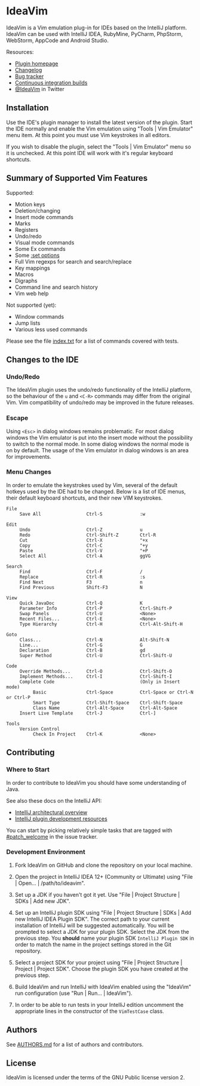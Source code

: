 IdeaVim
=======

IdeaVim is a Vim emulation plug-in for IDEs based on the IntelliJ platform.
IdeaVim can be used with IntelliJ IDEA, RubyMine, PyCharm, PhpStorm, WebStorm,
AppCode and Android Studio.

Resources:

* [Plugin homepage](http://plugins.jetbrains.com/plugin/164)
* [Changelog](https://github.com/JetBrains/ideavim/blob/master/CHANGES.md)
* [Bug tracker](http://youtrack.jetbrains.com/issues/VIM)
* [Continuous integration builds](http://teamcity.jetbrains.com/project.html?projectId=IdeaVim)
* [@IdeaVim](http://twitter.com/ideavim) in Twitter


Installation
------------

Use the IDE's plugin manager to install the latest version of the plugin.
Start the IDE normally and enable the Vim emulation using "Tools | Vim
Emulator" menu item. At this point you must use Vim keystrokes in all editors.

If you wish to disable the plugin, select the "Tools | Vim Emulator" menu so
it is unchecked. At this point IDE will work with it's regular keyboard
shortcuts.


Summary of Supported Vim Features
---------------------------------

Supported:

* Motion keys
* Deletion/changing
* Insert mode commands
* Marks
* Registers
* Undo/redo
* Visual mode commands
* Some Ex commands
* Some [:set options](https://github.com/JetBrains/ideavim/blob/master/doc/set-commands.md)
* Full Vim regexps for search and search/replace
* Key mappings
* Macros
* Digraphs
* Command line and search history
* Vim web help

Not supported (yet):

* Window commands
* Jump lists
* Various less used commands

Please see the file [index.txt](https://github.com/JetBrains/ideavim/blob/master/index.txt)
for a list of commands covered with tests.


Changes to the IDE
------------------

### Undo/Redo

The IdeaVim plugin uses the undo/redo functionality of the IntelliJ platform,
so the behaviour of the `u` and `<C-R>` commands may differ from the original
Vim. Vim compatibility of undo/redo may be improved in the future releases.

### Escape

Using `<Esc>` in dialog windows remains problematic. For most dialog windows
the Vim emulator is put into the insert mode without the possibility to switch to
the normal mode. In some dialog windows the normal mode is on by default. The
usage of the Vim emulator in dialog windows is an area for improvements.

### Menu Changes

In order to emulate the keystrokes used by Vim, several of the default hotkeys
used by the IDE had to be changed. Below is a list of IDE menus, their default
keyboard shortcuts, and their new VIM keystrokes.

    File
         Save All                 Ctrl-S              :w

    Edit
         Undo                     Ctrl-Z              u
         Redo                     Ctrl-Shift-Z        Ctrl-R
         Cut                      Ctrl-X              "+x
         Copy                     Ctrl-C              "+y
         Paste                    Ctrl-V              "+P
         Select All               Ctrl-A              ggVG

    Search
         Find                     Ctrl-F              /
         Replace                  Ctrl-R              :s
         Find Next                F3                  n
         Find Previous            Shift-F3            N

    View
         Quick JavaDoc            Ctrl-Q              K
         Parameter Info           Ctrl-P              Ctrl-Shift-P
         Swap Panels              Ctrl-U              <None>
         Recent Files...          Ctrl-E              <None>
         Type Hierarchy           Ctrl-H              Ctrl-Alt-Shift-H

    Goto
         Class...                 Ctrl-N              Alt-Shift-N
         Line...                  Ctrl-G              G
         Declaration              Ctrl-B              gd
         Super Method             Ctrl-U              Ctrl-Shift-U

    Code
         Override Methods...      Ctrl-O              Ctrl-Shift-O
         Implement Methods...     Ctrl-I              Ctrl-Shift-I
         Complete Code                                (Only in Insert mode)
              Basic               Ctrl-Space          Ctrl-Space or Ctrl-N or Ctrl-P
              Smart Type          Ctrl-Shift-Space    Ctrl-Shift-Space
              Class Name          Ctrl-Alt-Space      Ctrl-Alt-Space
         Insert Live Template     Ctrl-J              Ctrl-]

    Tools
         Version Control
              Check In Project    Ctrl-K              <None>


Contributing
------------

### Where to Start

In order to contribute to IdeaVim you should have some understanding of Java.

See also these docs on the IntelliJ API:

* [IntelliJ architectural overview](http://confluence.jetbrains.com/display/IDEADEV/IntelliJ+IDEA+Architectural+Overview)
* [IntelliJ plugin development resources](http://confluence.jetbrains.com/display/IDEADEV/PluginDevelopment)

You can start by picking relatively simple tasks that are tagged with
[#patch_welcome](http://youtrack.jetbrains.com/issues/VIM?q=%23patch_welcome)
in the issue tracker.


### Development Environment

1. Fork IdeaVim on GitHub and clone the repository on your local machine.

2. Open the project in IntelliJ IDEA 12+ (Community or Ultimate) using "File |
   Open... | /path/to/ideavim".

3. Set up a JDK if you haven't got it yet. Use "File | Project Structure | SDKs
   | Add new JDK".

4. Set up an IntelliJ plugin SDK using "File | Project Structure | SDKs | Add
   new IntelliJ IDEA Plugin SDK". The correct path to your current installation
   of IntelliJ will be suggested automatically. You will be prompted to select a
   JDK for your plugin SDK. Select the JDK from the previous step. You
   **should** name your plugin SDK `IntelliJ Plugin SDK` in order to match the
   name in the project settings stored in the Git repository.

5. Select a project SDK for your project using "File | Project Structure |
   Project | Project SDK". Choose the plugin SDK you have created at the
   previous step.

6. Build IdeaVim and run IntelliJ with IdeaVim enabled using the "IdeaVim" run
   configuration (use "Run | Run... | IdeaVim").

7. In order to be able to run tests in your IntelliJ edition uncomment the
   appropriate lines in the constructor of the `VimTestCase` class.


Authors
-------

See [AUTHORS.md](https://github.com/JetBrains/ideavim/blob/master/AUTHORS.md)
for a list of authors and contributors.


License
-------

IdeaVim is licensed under the terms of the GNU Public license version 2.

